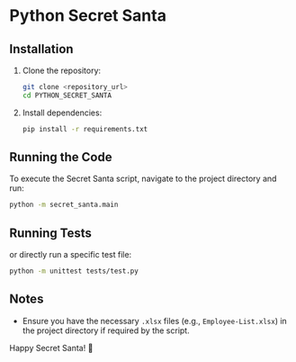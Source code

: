 # Python Secret Santa

## Installation

1. Clone the repository:
   ```sh
   git clone <repository_url>
   cd PYTHON_SECRET_SANTA
   ```

2. Install dependencies:
   ```sh
   pip install -r requirements.txt
   ```

## Running the Code

To execute the Secret Santa script, navigate to the project directory and run:
   ```sh
   python -m secret_santa.main
   ```

## Running Tests

or directly run a specific test file:
   ```sh
   python -m unittest tests/test.py
   ```

## Notes
- Ensure you have the necessary `.xlsx` files (e.g., `Employee-List.xlsx`) in the project directory if required by the script.

Happy Secret Santa! 🎅
